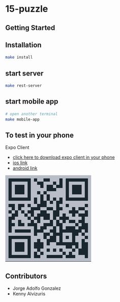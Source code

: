 # 15-puzzle

## Getting Started

## Installation
```sh
make install
```

## start server
```sh
make rest-server
```

## start mobile app
```sh
# open another terminal
make mobile-app
```

## To test in your phone
Expo Client
- [click here to download expo client in your phone](https://expo.io/tools#client)
- [ios link](https://itunes.apple.com/app/apple-store/id982107779?ct=www&mt=8)
- [android link](https://play.google.com/store/apps/details?id=host.exp.exponent&referrer=www)

[![QR Code](https://github.com/g3org3/15-Puzzle/raw/master/server/qr-code.png)]()

## Contributors
* Jorge Adolfo Gonzalez
* Kenny Alvizuris